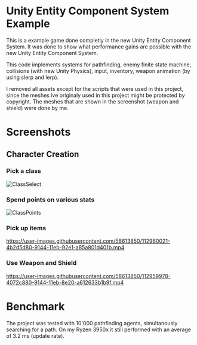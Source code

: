 # Unity Entity Component System Example

This is a example game done completly in the new Unity Entity Component System. It was done to show what performance gains are possible with the new Unity Entity Component System.

This code implements systems for pathfinding, enemy finite state machine, collisions (with new Unity Physics), input, inventory, weapon animation (by using slerp and lerp).

I removed all assets except for the scripts that were used in this project, 
since the meshes ive originaly used in this project might be protected by copyright. 
The meshes that are shown in the screenshot (weapon and shield) were done by me.


# Screenshots

## Character Creation

### Pick a class

![ClassSelect](https://user-images.githubusercontent.com/58613850/112959856-23d69080-9144-11eb-87a2-d87e7a6009da.png)

### Spend points on various stats

![ClassPoints](https://user-images.githubusercontent.com/58613850/112959893-2d5ff880-9144-11eb-9151-f1d031b2e6b7.png)


### Pick up items

https://user-images.githubusercontent.com/58613850/112960021-4b2d5d80-9144-11eb-92e1-a85a801d401b.mp4


### Use Weapon and Shield

https://user-images.githubusercontent.com/58613850/112959978-4072c880-9144-11eb-8e20-a612633b1b9f.mp4


# Benchmark

The project was tested with 10'000 pathfinding agents, simultanously searching for a path. On my Ryzen 3950x it still performed with an average of 3.2 ms (update rate).
